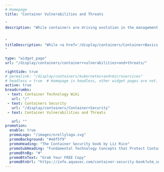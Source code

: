 ```yaml
---
# Homepage
title: "Container Vulnerabilities and Threats

"
description: "While containers are driving evolution in the management of network applications, which, although self-contained, are still vulnerable. This page gathers resources about container vulnerabilities like 'Dirty Cow' and 'Escape Vulnerability' including tips on how to secure containers from cyber threats.


"
titleDescription: "While <a href='/display/containers/Container+Basics'>containers</a> are driving evolution in the management of network applications, which, although self-contained, are still vulnerable. This page gathers resources about container vulnerabilities like 'Dirty Cow' and 'Escape Vulnerability' including tips on how to secure containers from cyber threats.
" 

type: "widget_page"
url: "/display/containers/container+vulnerabilities+and+threats/" 

rightSide: true 
# permalink: "/display/containers/kubernetes+and+microservices"
# headless = true  # Homepage is headless, other widget pages are not.
active: true
breadcrumbs:
 - text: Container Technology Wiki
   url: "/"
 - text: Containers Security
   url: "/display/containers/Container+Security"
 - text: Container Vulnerabilities and Threats

   url: ""
promotion:
  enable: true
  promoLogo: "/images/orellylogo.svg"
  promoBackground: "#e8f5f9"
  promoHeading: "The Container Security book by Liz Rice"
  promoSubHeading: "Fundamental Technology Concepts that Protect Containerized Applications"
  promoBtnBg: "#"
  promoBtnText: "Grab Your FREE Copy"
  promoBtnUrl: "https://info.aquasec.com/container-security-book?utm_source=wiki"
---
```


